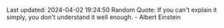 Last updated: 2024-04-02 19:24:50
Random Quote: If you can't explain it simply, you don't understand it well enough. - Albert Einstein
